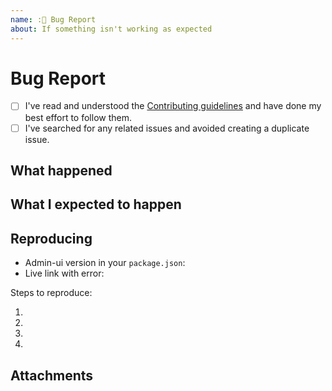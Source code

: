 ```yaml
---
name: :🐞 Bug Report
about: If something isn't working as expected
---
```


# Bug Report

- [ ] I've read and understood the [Contributing guidelines](https://admin-ui-docs.vercel.app/engineering/contributing/) and have done my best effort to follow them.
- [ ] I've searched for any related issues and avoided creating a duplicate issue.

## What happened

<!--
	Describe the behavior you encountered. What happened that makes you think this is a bug or missing feature?
-->

## What I expected to happen

<!--
	What did you expect to happen? You can skip this section if this is a feature request.
-->

## Reproducing

- Admin-ui version in your `package.json`:
- Live link with error:

Steps to reproduce:

1.
2.
3.
4.

## Attachments

<!--
	Screenshots, logs, repo link, CodePen etc.
-->
